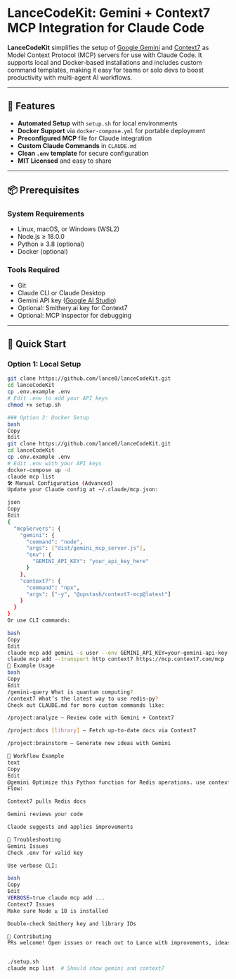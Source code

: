 # LanceCodeKit: Gemini + Context7 MCP Integration for Claude Code

**LanceCodeKit** simplifies the setup of [Google Gemini](https://aistudio.google.com/) and [Context7](https://smithery.ai/) as Model Context Protocol (MCP) servers for use with Claude Code. It supports local and Docker-based installations and includes custom command templates, making it easy for teams or solo devs to boost productivity with multi-agent AI workflows.

---

## 🔧 Features

- **Automated Setup** with `setup.sh` for local environments
- **Docker Support** via `docker-compose.yml` for portable deployment
- **Preconfigured MCP** file for Claude integration
- **Custom Claude Commands** in `CLAUDE.md`
- **Clean `.env` template** for secure configuration
- **MIT Licensed** and easy to share

---

## 📦 Prerequisites

### System Requirements
- Linux, macOS, or Windows (WSL2)
- Node.js ≥ 18.0.0
- Python ≥ 3.8 (optional)
- Docker (optional)

### Tools Required
- Git
- Claude CLI or Claude Desktop
- Gemini API key ([Google AI Studio](https://aistudio.google.com/))
- Optional: Smithery.ai key for Context7
- Optional: MCP Inspector for debugging

---

## 🚀 Quick Start

### Option 1: Local Setup

```bash
git clone https://github.com/lance0/lanceCodeKit.git
cd lanceCodeKit
cp .env.example .env
# Edit .env to add your API keys
chmod +x setup.sh

### Option 2: Docker Setup
bash
Copy
Edit
git clone https://github.com/lance0/lanceCodeKit.git
cd lanceCodeKit
cp .env.example .env
# Edit .env with your API keys
docker-compose up -d
claude mcp list
🛠 Manual Configuration (Advanced)
Update your Claude config at ~/.claude/mcp.json:

json
Copy
Edit
{
  "mcpServers": {
    "gemini": {
      "command": "node",
      "args": ["dist/gemini_mcp_server.js"],
      "env": {
        "GEMINI_API_KEY": "your_api_key_here"
      }
    },
    "context7": {
      "command": "npx",
      "args": ["-y", "@upstash/context7-mcp@latest"]
    }
  }
}
Or use CLI commands:

bash
Copy
Edit
claude mcp add gemini -s user --env GEMINI_API_KEY=your-gemini-api-key npx -y https://github.com/RLabs-Inc/gemini-mcp.git
claude mcp add --transport http context7 https://mcp.context7.com/mcp
🧠 Example Usage
bash
Copy
Edit
/gemini-query What is quantum computing?
/context7 What’s the latest way to use redis-py?
Check out CLAUDE.md for more custom commands like:

/project:analyze – Review code with Gemini + Context7

/project:docs [library] – Fetch up-to-date docs via Context7

/project:brainstorm – Generate new ideas with Gemini

🧪 Workflow Example
text
Copy
Edit
@gemini Optimize this Python function for Redis operations. use context7
Flow:

Context7 pulls Redis docs

Gemini reviews your code

Claude suggests and applies improvements

🧯 Troubleshooting
Gemini Issues
Check .env for valid key

Use verbose CLI:

bash
Copy
Edit
VERBOSE=true claude mcp add ...
Context7 Issues
Make sure Node ≥ 18 is installed

Double-check Smithery key and library IDs

🤝 Contributing
PRs welcome! Open issues or reach out to Lance with improvements, ideas, or bugs.


./setup.sh
claude mcp list  # Should show gemini and context7


